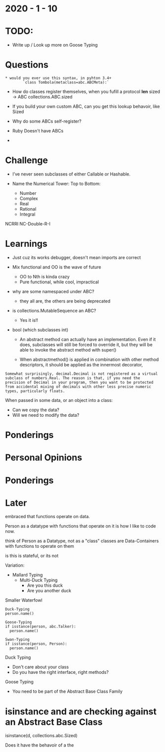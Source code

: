2020 - 1 - 10
=============

TODO:
=====
  * Write up / Look up more on Goose Typing

Questions
=========
	* would you ever use this syntax, in pyhton 3.4+
 			`class Tombola(metaclass=abc.ABCMeta):`
  * How do classes register themselves, when you fufill a protocol
    __len__
    sized -> ABC
    collections.ABC.sized
  * If you build your own custom ABC,
    can you get this lookup behavoir, like Sized

  * Why do  some ABCs self-register?

  * Ruby Doesn't have ABCs
  * 



Challenge
=========
  * I’ve never seen subclasses of either Callable or Hashable. 

  * Name the Numerical Tower: Top to Bottom:
    * Number
    * Complex
    * Real
    * Rational
    * Integral

  NCRRI
  NC-Double-R-I

Learnings
=========
  * Just cuz its works debugger, doesn't mean imports are correct
  * Mix functional and OO is the wave of future
      - OO to Nth is kinda crazy
      - Pure functional, while cool, impractical
  * why are some namespaced under ABC?
      - they all are, the others are being deprecated
  * is collections.MutableSequence an ABC?
    - Yes it is!!

  * bool (which subclasses int)

	* An abstract method can actually have an implementation. Even if it does, subclasses will still be forced to override it, but they will be able to invoke the abstract method with super()

	* When abstractmethod() is applied in combination with other method descriptors, it should be applied as the innermost decorator,

```
Somewhat surprisingly, decimal.Decimal is not registered as a virtual subclass of numbers.Real. The reason is that, if you need the precision of Decimal in your program, then you want to be protected from accidental mixing of decimals with other less precise numeric types, particularly floats.
```



When passed in some data, or an object into a class:
  * Can we copy the data?
  * Will we need to modify the data?


Ponderings
==========


Personal Opinions
===============


Ponderings
==========



Later
=====

embraced that functions operate on data.

Person as a datatype with functions that operate on it is how I like to code now.

think of Person as a Datatype, not as a "class"
classes are Data-Containers with functions to operate on them

is this is stateful, or its not



Variation:
  - Mallard Typing
    - Multi-Duck Typing
      - Are you this duck
      - Are you another duck

Smaller Waterfowl

```
Duck-Typing
person.name()

Goose-Typing
if isstance(person, abc.Talker):
  person.name()

Swan-Typing
if isstance(person, Person):
  person.name()
```




Duck Typing
  - Don't care about your class
  - Do you have the right interface, right methods?


Goose Typing
  - You need to be part of the Abstract Base Class Family
# isinstance and are checking against an Abstract Base Class
isinstance(d, collections.abc.Sized)




Does it have the behavoir of a the 
